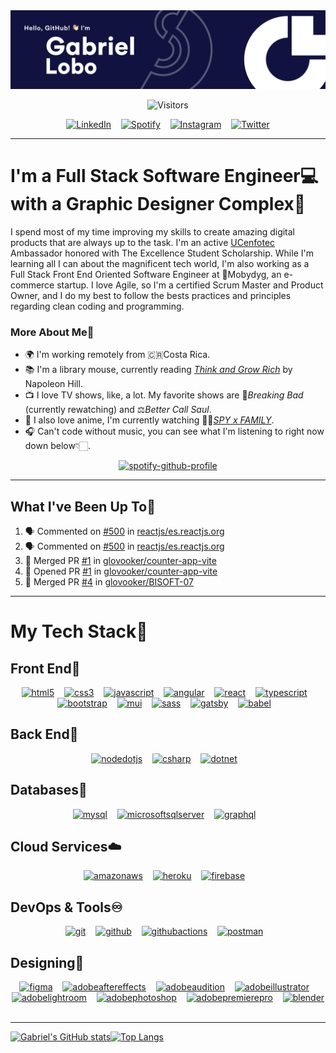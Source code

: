 <img src="./GitHub Cover.png">


<div align="center">

![Visitors](https://visitor-badge.glitch.me/badge?page_id=glovooker.glovooker&left_color=grey&right_color=blue)
 
[![LinkedIn](https://img.shields.io/badge/linkedin-%230077B5.svg?style=for-the-badge&logo=linkedin&logoColor=white)](https://www.linkedin.com/in/glovooker/)&nbsp;&nbsp;&nbsp;
[![Spotify](https://img.shields.io/badge/Spotify-1ED760?style=for-the-badge&logo=spotify&logoColor=white)](https://open.spotify.com/user/22amkp7g36l2rkiixeuwwiyey?si=6f859ef92c124ceb)&nbsp;&nbsp;&nbsp;
[![Instagram](https://img.shields.io/badge/Instagram-%23E4405F.svg?style=for-the-badge&logo=Instagram&logoColor=white)](https://www.instagram.com/glovooker/)&nbsp;&nbsp;&nbsp;
[![Twitter](https://img.shields.io/badge/Twitter-%231DA1F2.svg?style=for-the-badge&logo=Twitter&logoColor=white)](https://twitter.com/glovooker)
  
</div>

---

# I'm a Full Stack Software Engineer💻 with a Graphic Designer Complex🎨

I spend most of my time improving my skills to create amazing digital products that are always up to the task. I'm an active [UCenfotec](https://ucenfotec.ac.cr/) Ambassador honored with The Excellence Student Scholarship. While I'm learning all I can about the magnificent tech world, I'm also working as a Full Stack Front End Oriented Software Engineer at 🐋Mobydyg, an e-commerce startup. I love Agile, so I'm a certified Scrum Master and Product Owner, and I do my best to follow the bests practices and principles regarding clean coding and programming.

### More About Me🧐

- 🌍 I'm working remotely from 🇨🇷Costa Rica.
- 📚 I'm a library mouse, currently reading [*Think and Grow Rich*](https://www.amazon.com/Think-Grow-Rich-Landmark-Bestseller/dp/1585424331) by Napoleon Hill.
- 📺 I love TV shows, like, a lot. My favorite shows are 💎*Breaking Bad* (currently rewatching) and ⚖️*Better Call Saul*.
- 🎌 I also love anime, I'm currently watching 🕵🏻[*SPY x FAMILY*](https://beta.crunchyroll.com/series/G4PH0WXVJ/spy-x-family).
- 🎧 Can't code without music, you can see what I'm listening to right now down below👇🏻.

<div align="center">

[![spotify-github-profile](https://spotify-github-profile.vercel.app/api/view?uid=22amkp7g36l2rkiixeuwwiyey&cover_image=true&theme=novatorem&bar_color=ffffff&bar_color_cover=true)](https://spotify-github-profile.vercel.app/api/view?uid=22amkp7g36l2rkiixeuwwiyey&redirect=true)

</div>

---

## What I've Been Up To🚀

<!--START_SECTION:activity-->
1. 🗣 Commented on [#500](https://github.com/reactjs/es.reactjs.org/issues/500) in [reactjs/es.reactjs.org](https://github.com/reactjs/es.reactjs.org)
2. 🗣 Commented on [#500](https://github.com/reactjs/es.reactjs.org/issues/500) in [reactjs/es.reactjs.org](https://github.com/reactjs/es.reactjs.org)
3. 🎉 Merged PR [#1](https://github.com/glovooker/counter-app-vite/pull/1) in [glovooker/counter-app-vite](https://github.com/glovooker/counter-app-vite)
4. 💪 Opened PR [#1](https://github.com/glovooker/counter-app-vite/pull/1) in [glovooker/counter-app-vite](https://github.com/glovooker/counter-app-vite)
5. 🎉 Merged PR [#4](https://github.com/glovooker/BISOFT-07/pull/4) in [glovooker/BISOFT-07](https://github.com/glovooker/BISOFT-07)
<!--END_SECTION:activity-->

---

# My Tech Stack🌠

## Front End🌌

<div align="center">

[![html5](https://user-images.githubusercontent.com/57118727/190884596-bdac7c60-5171-46a3-92ba-f45bce1063be.svg)](https://developer.mozilla.org/en-US/docs/Web/HTML)&nbsp;&nbsp;&nbsp;
[![css3](https://user-images.githubusercontent.com/57118727/190884671-9c72f33a-7097-40ec-a9ab-f2b8cf0dbd05.svg)](https://developer.mozilla.org/en-US/docs/Web/CSS)&nbsp;&nbsp;&nbsp;
[![javascript](https://user-images.githubusercontent.com/57118727/190884726-4e975374-1d74-426f-9ed0-cfe131bb5544.svg)](https://www.javascript.com/)&nbsp;&nbsp;&nbsp;
[![angular](https://user-images.githubusercontent.com/57118727/190882669-db519c33-d4e7-4c64-a65c-09de638de28d.svg)](https://angular.io/)&nbsp;&nbsp;&nbsp;
[![react](https://user-images.githubusercontent.com/57118727/190882873-c0b870c6-9f0f-47fb-9d4c-f6f266c70c81.svg)](https://reactjs.org/)&nbsp;&nbsp;&nbsp;
[![typescript](https://user-images.githubusercontent.com/57118727/190882928-d31084d1-c987-4179-a52c-affcc0cc1543.svg)](https://www.typescriptlang.org/)&nbsp;&nbsp;&nbsp;
[![bootstrap](https://user-images.githubusercontent.com/57118727/190882986-6133d68b-3429-4fa8-8f13-d9f5937b0830.svg)](https://getbootstrap.com/)&nbsp;&nbsp;&nbsp;
[![mui](https://user-images.githubusercontent.com/57118727/190884779-a826c5f2-9ce3-402b-8be3-f3ecca28495f.svg)](https://mui.com/)&nbsp;&nbsp;&nbsp;
[![sass](https://user-images.githubusercontent.com/57118727/190883038-b8f135a2-8d59-4d81-9e45-9b485b8ae8d2.svg)](https://sass-lang.com/)&nbsp;&nbsp;&nbsp;
[![gatsby](https://user-images.githubusercontent.com/57118727/190885677-0fa20bc0-3ea4-411d-90c2-cd79a6cc75b7.svg)](https://www.gatsbyjs.com/)&nbsp;&nbsp;&nbsp;
[![babel](https://user-images.githubusercontent.com/57118727/190886168-9967da4e-c7d8-4b2c-a8c0-5135e783648e.svg)](https://babeljs.io/)&nbsp;&nbsp;&nbsp;

</div>

## Back End🧬

<div align="center">

[![nodedotjs](https://user-images.githubusercontent.com/57118727/190885133-9891989f-3ec0-404b-b346-c50ce8545cd3.svg)](https://nodejs.org/)&nbsp;&nbsp;&nbsp;
[![csharp](https://user-images.githubusercontent.com/57118727/190885223-b727a1d1-64c4-4df1-9fd7-743d979c85ef.svg)](https://learn.microsoft.com/en-us/dotnet/csharp/)&nbsp;&nbsp;&nbsp;
[![dotnet](https://user-images.githubusercontent.com/57118727/190885095-b17a6ce2-f164-42ab-8915-ac6389cc5533.svg)](https://dotnet.microsoft.com/en-us/apps/aspnet)&nbsp;&nbsp;&nbsp;

</div>

## Databases🔑

<div align="center">

[![mysql](https://user-images.githubusercontent.com/57118727/190885517-4c62520e-1a2e-4e86-923a-f07f7fd341d9.svg)](https://www.mysql.com/)&nbsp;&nbsp;&nbsp;
[![microsoftsqlserver](https://user-images.githubusercontent.com/57118727/190885521-cc4f487c-41f9-4e78-bbec-5fb587b3b482.svg)](https://www.microsoft.com/en-us/sql-server)&nbsp;&nbsp;&nbsp;
[![graphql](https://user-images.githubusercontent.com/57118727/190885747-1295b6c5-e57c-48f7-b7b9-df965d48c765.svg)](https://graphql.org/)&nbsp;&nbsp;&nbsp;

</div>

## Cloud Services☁️

<div align="center">

[![amazonaws](https://user-images.githubusercontent.com/57118727/190885833-1937718a-1faa-481c-be60-3a22f2603e7e.svg)](https://aws.amazon.com/)&nbsp;&nbsp;&nbsp;
[![heroku](https://user-images.githubusercontent.com/57118727/190885930-55e1db7a-3ed8-4c68-84b8-3e5457290898.svg)](https://www.heroku.com/)&nbsp;&nbsp;&nbsp;
[![firebase](https://user-images.githubusercontent.com/57118727/190885935-ea16f3af-5d23-4a2f-bd60-07a9dcbf7d52.svg)](https://firebase.google.com/)&nbsp;&nbsp;&nbsp;

</div>

## DevOps & Tools♾️

<div align="center">

[![git](https://user-images.githubusercontent.com/57118727/190886053-e370382e-2af5-4525-8d0e-618721f5cefb.svg)](https://git-scm.com/)&nbsp;&nbsp;&nbsp;
[![github](https://user-images.githubusercontent.com/57118727/190886078-f1af8d59-9996-45fa-a492-673493a1fc89.svg)](https://github.com/)&nbsp;&nbsp;&nbsp;
[![githubactions](https://user-images.githubusercontent.com/57118727/190886081-acfc42ca-220d-4d54-aeb5-2226fd40099e.svg)](https://github.com/features/actions)&nbsp;&nbsp;&nbsp;
[![postman](https://user-images.githubusercontent.com/57118727/190885775-52d56434-cc8c-4271-a967-fa1e6a612ec5.svg)](https://www.postman.com/)&nbsp;&nbsp;&nbsp;

</div>

## Designing🎨

<div align="center">

[![figma](https://user-images.githubusercontent.com/57118727/190886562-8df10998-5965-44cb-bb55-3974c6cf75d9.svg)](https://www.figma.com/)&nbsp;&nbsp;&nbsp;
[![adobeaftereffects](https://user-images.githubusercontent.com/57118727/190886338-0dc3d513-c99b-4676-9b06-d8be34cb058c.svg)](https://www.adobe.com/products/aftereffects.html)&nbsp;&nbsp;&nbsp;
[![adobeaudition](https://user-images.githubusercontent.com/57118727/190886346-7a0ba230-19eb-4f44-b16b-286f03f5d3f4.svg)](https://www.adobe.com/products/audition.html)&nbsp;&nbsp;&nbsp;
[![adobeillustrator](https://user-images.githubusercontent.com/57118727/190886349-a9e2023c-dad5-4f78-83ef-9f6695eba2a1.svg)](https://www.adobe.com/products/illustrator.html)&nbsp;&nbsp;&nbsp;
[![adobelightroom](https://user-images.githubusercontent.com/57118727/190886356-eedc0cce-8ab4-4847-8831-48dbce28de2d.svg)](https://www.adobe.com/products/photoshop-lightroom.html)&nbsp;&nbsp;&nbsp;
[![adobephotoshop](https://user-images.githubusercontent.com/57118727/190886364-0610c4a0-a816-471e-98d1-036bfd121b3d.svg)](https://www.adobe.com/products/photoshop.html)&nbsp;&nbsp;&nbsp;
[![adobepremierepro](https://user-images.githubusercontent.com/57118727/190886366-2320192c-e4a4-466d-af56-a6acfd8dd184.svg)](https://www.adobe.com/products/premiere.html)&nbsp;&nbsp;&nbsp;
[![blender](https://user-images.githubusercontent.com/57118727/190886371-603e3e59-ca87-4cd2-8dab-252f6a341ec7.svg)](https://www.blender.org/)&nbsp;&nbsp;&nbsp;

</div>

---
[![Gabriel's GitHub stats](https://github-readme-stats.vercel.app/api?username=glovooker&count_private=true&include_all_commits=true&custom_title=My%20Stats&show_icons=true&bg_color=11123F&title_color=FFFFFF&text_color=c4c4cf&icon_color=c4c4cf&border_radius=0&hide_border=true&line_height=24)](https://github.com/anuraghazra/github-readme-stats)[![Top Langs](https://github-readme-stats.vercel.app/api/top-langs/?username=glovooker&layout=compact&&langs_count=7&bg_color=11123F&title_color=FFFFFF&text_color=c4c4cf&icon_color=c4c4cf&border_radius=0&hide_border=true&custom_title=My%20Languages)](https://github.com/anuraghazra/github-readme-stats)






